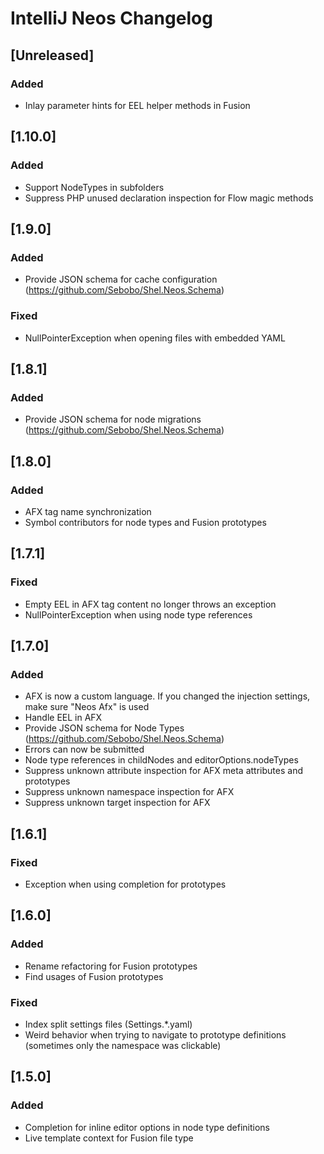 <!-- Keep a Changelog guide -> https://keepachangelog.com -->

# IntelliJ Neos Changelog

## [Unreleased]
### Added
- Inlay parameter hints for EEL helper methods in Fusion

## [1.10.0]
### Added
- Support NodeTypes in subfolders
- Suppress PHP unused declaration inspection for Flow magic methods

## [1.9.0]
### Added
- Provide JSON schema for cache configuration (https://github.com/Sebobo/Shel.Neos.Schema)


### Fixed
- NullPointerException when opening files with embedded YAML

## [1.8.1]
### Added
- Provide JSON schema for node migrations (https://github.com/Sebobo/Shel.Neos.Schema)

## [1.8.0]
### Added
- AFX tag name synchronization
- Symbol contributors for node types and Fusion prototypes

## [1.7.1]
### Fixed
- Empty EEL in AFX tag content no longer throws an exception
- NullPointerException when using node type references

## [1.7.0]
### Added
- AFX is now a custom language. If you changed the injection settings, make sure "Neos Afx" is used
- Handle EEL in AFX
- Provide JSON schema for Node Types (https://github.com/Sebobo/Shel.Neos.Schema)
- Errors can now be submitted
- Node type references in childNodes and editorOptions.nodeTypes
- Suppress unknown attribute inspection for AFX meta attributes and prototypes
- Suppress unknown namespace inspection for AFX
- Suppress unknown target inspection for AFX

## [1.6.1]
### Fixed
- Exception when using completion for prototypes

## [1.6.0]
### Added
- Rename refactoring for Fusion prototypes
- Find usages of Fusion prototypes


### Fixed
- Index split settings files (Settings.*.yaml)
- Weird behavior when trying to navigate to prototype definitions (sometimes only the namespace was clickable)

## [1.5.0]
### Added
- Completion for inline editor options in node type definitions
- Live template context for Fusion file type
